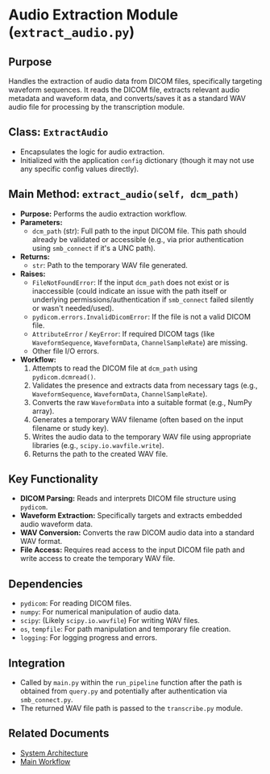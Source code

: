 # Audio Extraction Module (`extract_audio.py`)

## Purpose

Handles the extraction of audio data from DICOM files, specifically targeting waveform sequences. It reads the DICOM file, extracts relevant audio metadata and waveform data, and converts/saves it as a standard WAV audio file for processing by the transcription module.

## Class: `ExtractAudio`

*   Encapsulates the logic for audio extraction.
*   Initialized with the application `config` dictionary (though it may not use any specific config values directly).

## Main Method: `extract_audio(self, dcm_path)`

*   **Purpose:** Performs the audio extraction workflow.
*   **Parameters:**
    *   `dcm_path` (str): Full path to the input DICOM file. This path should already be validated or accessible (e.g., via prior authentication using `smb_connect` if it's a UNC path).
*   **Returns:**
    *   `str`: Path to the temporary WAV file generated.
*   **Raises:**
    *   `FileNotFoundError`: If the input `dcm_path` does not exist or is inaccessible (could indicate an issue with the path itself or underlying permissions/authentication if `smb_connect` failed silently or wasn't needed/used).
    *   `pydicom.errors.InvalidDicomError`: If the file is not a valid DICOM file.
    *   `AttributeError` / `KeyError`: If required DICOM tags (like `WaveformSequence`, `WaveformData`, `ChannelSampleRate`) are missing.
    *   Other file I/O errors.
*   **Workflow:**
    1.  Attempts to read the DICOM file at `dcm_path` using `pydicom.dcmread()`.
    2.  Validates the presence and extracts data from necessary tags (e.g., `WaveformSequence`, `WaveformData`, `ChannelSampleRate`).
    3.  Converts the raw `WaveformData` into a suitable format (e.g., NumPy array).
    4.  Generates a temporary WAV filename (often based on the input filename or study key).
    5.  Writes the audio data to the temporary WAV file using appropriate libraries (e.g., `scipy.io.wavfile.write`).
    6.  Returns the path to the created WAV file.

## Key Functionality

*   **DICOM Parsing:** Reads and interprets DICOM file structure using `pydicom`.
*   **Waveform Extraction:** Specifically targets and extracts embedded audio waveform data.
*   **WAV Conversion:** Converts the raw DICOM audio data into a standard WAV format.
*   **File Access:** Requires read access to the input DICOM file path and write access to create the temporary WAV file.

## Dependencies

*   `pydicom`: For reading DICOM files.
*   `numpy`: For numerical manipulation of audio data.
*   `scipy`: (Likely `scipy.io.wavfile`) For writing WAV files.
*   `os`, `tempfile`: For path manipulation and temporary file creation.
*   `logging`: For logging progress and errors.

## Integration

*   Called by `main.py` within the `run_pipeline` function after the path is obtained from `query.py` and potentially after authentication via `smb_connect.py`.
*   The returned WAV file path is passed to the `transcribe.py` module.

## Related Documents
- [System Architecture](../high_level/architecture.md)
- [Main Workflow](main.md)
